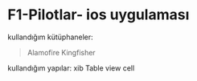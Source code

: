 # F1-Pilotlar- ios uygulaması

kullandığım kütüphaneler:
>Alamofire 
>Kingfisher

kullandığım yapılar:
xib
Table view cell
